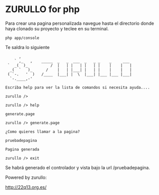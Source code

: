 # ZURULLO for php

Para crear una pagina personalizada navegue hasta el directorio donde haya clonado su proyecto y teclee en su terminal.

    php app/console

Te saldra lo siguiente

          ,                                                               
 	    ` ,_   ,    _____  _   _  ___  _   _ _    _     ___
 	 `  _(  )_          /  |   | |   | |   | |    |    |   |
 	  _(  `   )_      /    |   | |___| |   | |    |    |   |
 	 ( `-.   '  )   /____  |___| |  \  |___| |___ |___ |___|
 	  `-.____,-'
                                                                                                                                            
    Escriba help para ver la lista de comandos si necesita ayuda....
                                                                                                                                                 
    zurullo />
 
    zurullo /> help
                  
    generate.page
                  
    zurullo /> generate.page
                  
    ¿Como quieres llamar a la pagina?
                  
    pruebadepagina
                  
    Pagina generada 
                  
    zurullo /> exit

Se habrá generado el controlador y vista bajo la url /pruebadepagina.

Powered by zurullo:

http://22q13.org.es/



